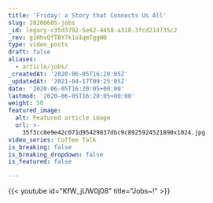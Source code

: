 ```yaml
---
title: 'Friday: a Story that Connects Us All'
slug: 20200605-jobs
_id: legacy-c35d3792-5e62-4458-a318-3fcd214735c2
_rev: g1HhvQfTBY7k1oIqmTggW0
type: video_posts
draft: false
aliases:
  - article/jobs/
_createdAt: '2020-06-05T16:20:05Z'
_updatedAt: '2021-04-17T09:25:05Z'
date: '2020-06-05T16:20:05+00:00'
lastmod: '2020-06-05T16:20:05+00:00'
weight: 50
featured_image:
  alt: Featured article image
  url: >-
    35f3cc0e9e42c071d95429837dbc9c8925924521890x1024.jpg
video_series: Coffee Talk
is_breaking: false
is_breaking_dropdown: false
is_featured: false

---
```

{{< youtube id="KfW_jUW0j08" title="Jobs~!" >}}